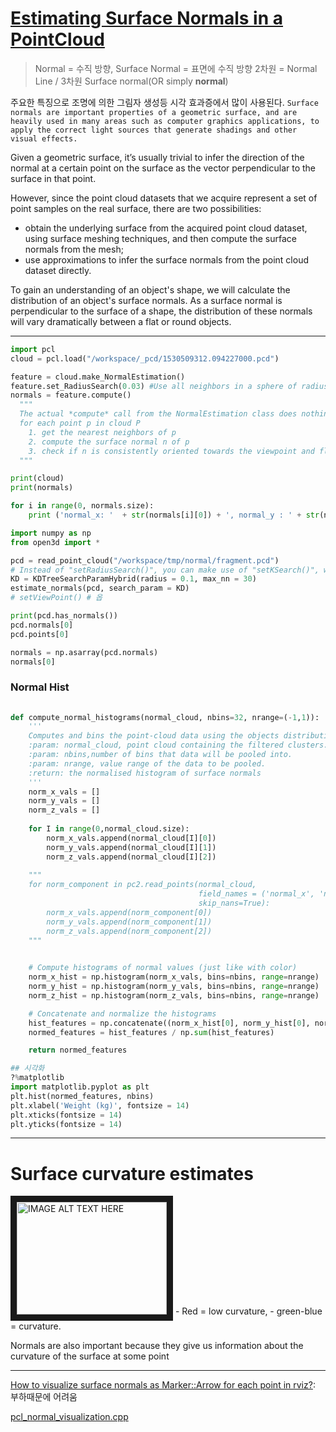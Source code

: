 # [Estimating Surface Normals in a PointCloud](http://pointclouds.org/documentation/tutorials/normal_estimation.php#normal-estimation)

> Normal = 수직 방향, Surface Normal = 표면에 수직 방향
> 2차원 = Normal Line / 3차원 Surface normal(OR simply **normal**)

주요한 특징으로 조명에 의한 그림자 생성등 시각 효과증에서 많이 사용된다. `Surface normals are important properties of a geometric surface, and are heavily used in many areas such as computer graphics applications, to apply the correct light sources that generate shadings and other visual effects.`

Given a geometric surface, it’s usually trivial to infer the direction of the normal at a certain point on the surface as the vector perpendicular to the surface in that point. 

However, since the point cloud datasets that we acquire represent a set of point samples on the real surface, there are two possibilities:
- obtain the underlying surface from the acquired point cloud dataset, using surface meshing techniques, and then compute the surface normals from the mesh;
- use approximations to infer the surface normals from the point cloud dataset directly.

To gain an understanding of an object's shape, we will calculate the distribution of an object's surface normals. As a surface normal is perpendicular to the surface of a shape, the distribution of these normals will vary dramatically between a flat or round objects.




---

```python 
import pcl
cloud = pcl.load("/workspace/_pcd/1530509312.094227000.pcd")

feature = cloud.make_NormalEstimation()
feature.set_RadiusSearch(0.03) #Use all neighbors in a sphere of radius 3cm
normals = feature.compute()
  """
  The actual *compute* call from the NormalEstimation class does nothing internally but:
  for each point p in cloud P
    1. get the nearest neighbors of p
    2. compute the surface normal n of p
    3. check if n is consistently oriented towards the viewpoint and flip otherwise
  """

print(cloud)
print(normals)

for i in range(0, normals.size):
    print ('normal_x: '  + str(normals[i][0]) + ', normal_y : ' + str(normals[i][1])  + ', normal_z : ' + str(normals[i][2]))
```


```python 
import numpy as np
from open3d import *

pcd = read_point_cloud("/workspace/tmp/normal/fragment.pcd")
# Instead of "setRadiusSearch()", you can make use of "setKSearch()", which takes an integer, K.
KD = KDTreeSearchParamHybrid(radius = 0.1, max_nn = 30)
estimate_normals(pcd, search_param = KD)
# setViewPoint() # 옵

print(pcd.has_normals())
pcd.normals[0]
pcd.points[0]

normals = np.asarray(pcd.normals)
normals[0]
```


### Normal Hist

```python 
  
def compute_normal_histograms(normal_cloud, nbins=32, nrange=(-1,1)):
    '''
    Computes and bins the point-cloud data using the objects distribution of surface normals.
    :param: normal_cloud, point cloud containing the filtered clusters.
    :param: nbins,number of bins that data will be pooled into.
    :param: nrange, value range of the data to be pooled.
    :return: the normalised histogram of surface normals
    '''
    norm_x_vals = []
    norm_y_vals = []
    norm_z_vals = []
    
    for I in range(0,normal_cloud.size):
        norm_x_vals.append(normal_cloud[I][0])
        norm_y_vals.append(normal_cloud[I][1])
        norm_z_vals.append(normal_cloud[I][2])
    
    """
    for norm_component in pc2.read_points(normal_cloud,
                                          field_names = ('normal_x', 'normal_y', 'normal_z'),
                                          skip_nans=True):
        norm_x_vals.append(norm_component[0])
        norm_y_vals.append(norm_component[1])
        norm_z_vals.append(norm_component[2])
    """
    

    # Compute histograms of normal values (just like with color)
    norm_x_hist = np.histogram(norm_x_vals, bins=nbins, range=nrange)
    norm_y_hist = np.histogram(norm_y_vals, bins=nbins, range=nrange)
    norm_z_hist = np.histogram(norm_z_vals, bins=nbins, range=nrange) 

    # Concatenate and normalize the histograms
    hist_features = np.concatenate((norm_x_hist[0], norm_y_hist[0], norm_z_hist[0])).astype(np.float64)
    normed_features = hist_features / np.sum(hist_features)

    return normed_features

## 시각화 
?%matplotlib
import matplotlib.pyplot as plt
plt.hist(normed_features, nbins)
plt.xlabel('Weight (kg)', fontsize = 14)
plt.xticks(fontsize = 14)
plt.yticks(fontsize = 14)

```

---


# Surface curvature estimates


<a href="http://www.youtube.com/watch?feature=player_embedded&v=d3z35hpwPZQ" target="_blank">
<img src="http://img.youtube.com/vi/d3z35hpwPZQ/0.jpg" alt="IMAGE ALT TEXT HERE" width="240" height="180" border="10" /></a>
- Red = low curvature, 
- green-blue = curvature.

Normals are also important because they give us information about the curvature of the surface at some point

--- 

[How to visualize surface normals as Marker::Arrow for each point in rviz?](https://answers.ros.org/question/9095/how-to-visualize-surface-normals-as-markerarrow-for-each-point-in-rviz/): 부하때문에 어려움 

[pcl_normal_visualization.cpp](http://docs.ros.org/groovy/api/pcl_cloud_tools/html/pcl__normal__visualization_8cpp_source.html)